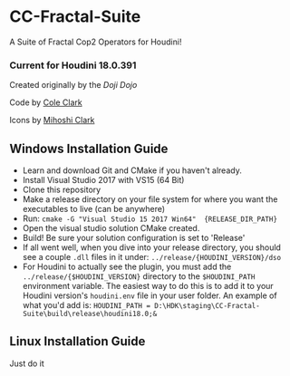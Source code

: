 # CC-Fractal-Suite
A Suite of Fractal Cop2 Operators for Houdini!

### Current for Houdini 18.0.391

Created originally by the *Doji Dojo*

Code by [Cole Clark](http://www.coleclark.com/)

Icons by [Mihoshi Clark](https://www.mihoshiclark.com/)

## Windows Installation Guide
- Learn and download Git and CMake if you haven't already.
- Install Visual Studio 2017 with VS15 (64 Bit)
- Clone this repository
- Make a release directory on your file system for where you want the executables to live (can be anywhere)
- Run: `cmake -G "Visual Studio 15 2017 Win64" 
     {RELEASE_DIR_PATH}`
- Open the visual studio solution CMake created.
- Build! Be sure your solution configuration is set to 'Release'
- If all went well, when you dive into your release directory, you should see a couple `.dll` files in it under: `../release/{HOUDINI_VERSION}/dso`
- For Houdini to actually see the plugin, you must add the `../release/{$HOUDINI_VERSION}` directory to the `$HOUDINI_PATH` environment variable. The easiest way to do this is to add it to your Houdini version's `houdini.env` file in your user folder. An example of what you'd add is:
`HOUDINI_PATH = D:\HDK\staging\CC-Fractal-Suite\build\release\houdini18.0;&`

## Linux Installation Guide
Just do it
